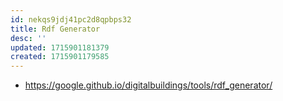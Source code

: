 ```yaml
---
id: nekqs9jdj41pc2d8qpbps32
title: Rdf Generator
desc: ''
updated: 1715901181379
created: 1715901179585
---
```


- https://google.github.io/digitalbuildings/tools/rdf_generator/